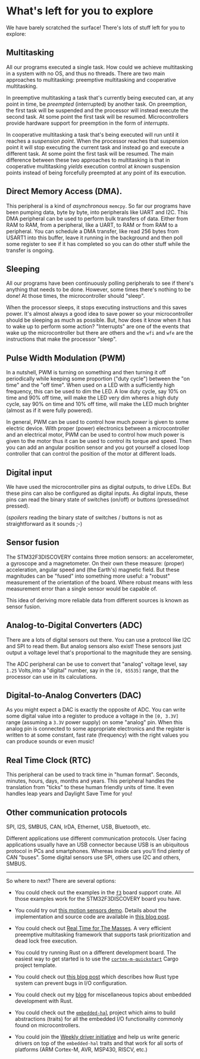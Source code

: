 # What's left for you to explore

We have barely scratched the surface! There's lots of stuff left for you to explore:

## Multitasking

All our programs executed a single task. How could we achieve multitasking in a system with no OS,
and thus no threads. There are two main approaches to multitasking: preemptive multitasking and
cooperative multitasking.

In preemptive multitasking a task that's currently being executed can, at any point in time, be
*preempted* (interrupted) by another task. On preemption, the first task will be suspended and the
processor will instead execute the second task. At some point the first task will be resumed.
Microcontrollers provide hardware support for preemption in the form of *interrupts*.

In cooperative multitasking a task that's being executed will run until it reaches a *suspension
point*. When the processor reaches that suspension point it will stop executing the current task and
instead go and execute a different task. At some point the first task will be resumed. The main
difference between these two approaches to multitasking is that in cooperative multitasking *yields*
execution control at *known* suspension points instead of being forcefully preempted at any point of
its execution.

## Direct Memory Access (DMA).

This peripheral is a kind of *asynchronous* `memcpy`. So far our programs have
been pumping data, byte by byte, into peripherals like UART and I2C. This DMA
peripheral can be used to perform bulk transfers of data. Either from RAM to
RAM, from a peripheral, like a UART, to RAM or from RAM to a peripheral. You can
schedule a DMA transfer, like read 256 bytes from USART1 into this buffer, leave
it running in the background and then poll some register to see if it has
completed so you can do other stuff while the transfer is ongoing.

## Sleeping

All our programs have been continuously polling peripherals to see if there's
anything that needs to be done. However, some times there's nothing to be done!
At those times, the microcontroller should "sleep".

When the processor sleeps, it stops executing instructions and this saves power.
It's almost always a good idea to save power so your microcontroller should be
sleeping as much as possible. But, how does it know when it has to wake up to
perform some action? "Interrupts" are one of the events that wake up the
microcontroller but there are others and the `wfi` and `wfe` are the
instructions that make the processor "sleep".

## Pulse Width Modulation (PWM)

In a nutshell, PWM is turning on something and then turning it off periodically
while keeping some proportion ("duty cycle") between the "on time" and the "off
time". When used on a LED with a sufficiently high frequency, this can be used
to dim the LED. A low duty cycle, say 10% on time and 90% off time, will make
the LED very dim wheres a high duty cycle, say 90% on time and 10% off time,
will make the LED much brighter (almost as if it were fully powered).

In general, PWM can be used to control how much *power* is given to some
electric device. With proper (power) electronics between a microcontroller and
an electrical motor, PWM can be used to control how much power is given to the
motor thus it can be used to control its torque and speed. Then you can add an
angular position sensor and you got yourself a closed loop controller that can
control the position of the motor at different loads.

## Digital input

We have used the microcontroller pins as digital outputs, to drive LEDs. But
these pins can also be configured as digital inputs. As digital inputs, these
pins can read the binary state of switches (on/off) or buttons (pressed/not
pressed).

(*spoilers* reading the binary state of switches / buttons is not as
straightforward as it sounds ;-)

## Sensor fusion

The STM32F3DISCOVERY contains three motion sensors: an accelerometer, a
gyroscope and a magnetometer. On their own these measure: (proper) acceleration,
angular speed and (the Earth's) magnetic field. But these magnitudes can be
"fused" into something more useful: a "robust" measurement of the orientation of
the board. Where robust means with less measurement error than a single sensor
would be capable of.

This idea of deriving more reliable data from different sources is known as
sensor fusion.

## Analog-to-Digital Converters (ADC)

There are a lots of digital sensors out there. You can use a protocol like I2C
and SPI to read them. But analog sensors also exist! These sensors just output a
voltage level that's proportional to the magnitude they are sensing.

The ADC peripheral can be use to convert that "analog" voltage level, say `1.25`
Volts,into a "digital" number, say in the `[0, 65535]` range, that the processor
can use in its calculations.

## Digital-to-Analog Converters (DAC)

As you might expect a DAC is exactly the opposite of ADC. You can write some
digital value into a register to produce a voltage in the `[0, 3.3V]` range
(assuming a `3.3V` power supply) on some "analog" pin. When this analog pin is
connected to some appropriate electronics and the register is written to at some
constant, fast rate (frequency) with the right values you can produce sounds or
even music!

## Real Time Clock (RTC)

This peripheral can be used to track time in "human format". Seconds, minutes,
hours, days, months and years. This peripheral handles the translation from
"ticks" to these human friendly units of time. It even handles leap years and
Daylight Save Time for you!

## Other communication protocols

SPI, I2S, SMBUS, CAN, IrDA, Ethernet, USB, Bluetooth, etc.

Different applications use different communication protocols. User facing
applications usually have an USB connector because USB is an ubiquitous
protocol in PCs and smartphones. Whereas inside cars you'll find plenty of CAN
"buses". Some digital sensors use SPI, others use I2C and others, SMBUS.

---

So where to next? There are several options:

- You could check out the examples in the [`f3`] board support crate. All those examples work for
  the STM32F3DISCOVERY board you have.

[`f3`]: https://docs.rs/f3

- You could try out [this motion sensors demo][madgwick]. Details about the implementation and
  source code are available in [this blog post][wd-1-2].

[madgwick]: https://mobile.twitter.com/japaricious/status/962770003325005824
[wd-1-2]: http://blog.japaric.io/wd-1-2-l3gd20-lsm303dlhc-madgwick/

- You could check out [Real Time for The Masses]. A very efficient preemptive multitasking framework
  that supports task prioritization and dead lock free execution.

[Real Time for The Masses]: https://docs.rs/cortex-m-rtfm

- You could try running Rust on a different development board. The easiest way to get started is to
  use the [`cortex-m-quickstart`] Cargo project template.

[`cortex-m-quickstart`]: https://docs.rs/cortex-m-quickstart/0.2.4/cortex_m_quickstart

- You could check out [this blog post][brave-new-io] which describes how Rust type system can
  prevent bugs in I/O configuration.

[brave-new-io]: http://blog.japaric.io/brave-new-io/

- You could check out my [blog] for miscellaneous topics about embedded development with Rust.

[blog]: http://blog.japaric.io

- You could check out the [`embedded-hal`] project which aims to build abstractions (traits) for all
  the embedded I/O functionality commonly found on microcontrollers.

[`embedded-hal`]: https://github.com/japaric/embedded-hal

- You could join the [Weekly driver initiative] and help us write generic drivers on top of the
  `embedded-hal` traits and that work for all sorts of platforms (ARM Cortex-M, AVR, MSP430, RISCV,
  etc.)

[Weekly driver initiative]: https://github.com/rust-lang-nursery/embedded-wg/issues/39
